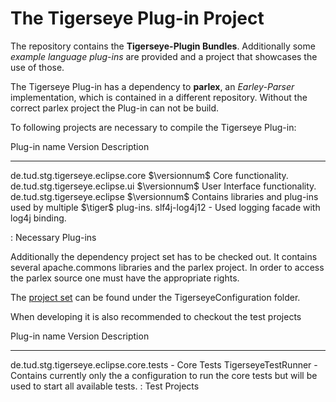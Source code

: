 # The Tigerseye Plug-in Project

The repository contains the **Tigerseye-Plugin Bundles**.
Additionally some *example language plug-ins* are provided
and a project that showcases the use of those.

The Tigerseye Plug-in has a dependency to **parlex**, an *Earley-Parser* 
implementation, which is contained in a different repository.
Without the correct parlex project the Plug-in can not be build.

To following projects are necessary to compile the Tigerseye Plug-in:

  Plug-in name                        Version         Description
  ----------------------------------- --------------- ---------------------------------------------------------------------
  de.tud.stg.tigerseye.eclipse.core   $\versionnum$   Core functionality.
  de.tud.stg.tigerseye.eclipse.ui     $\versionnum$   User Interface functionality.
  de.tud.stg.tigerseye.eclipse        $\versionnum$   Contains libraries and plug-ins used by multiple $\tiger$ plug-ins.
  slf4j-log4j12                       -               Used logging facade with log4j binding.

  : Necessary Plug-ins

Additionally the dependency project set has to be checked out. It contains several apache.commons libraries and the parlex project.
In order to access the parlex source one must have the appropriate rights.

The [project set](TigerseyeConfiguration/projectsets/NotGitDependencies.psf) can be found under the TigerseyeConfiguration folder. 

When developing it is also recommended to checkout the test projects

  Plug-in name                            Version         Description
  -----------------------------------     --------------- ---------------------------------------------------------------------
  de.tud.stg.tigerseye.eclipse.core.tests -               Core Tests
  TigerseyeTestRunner                     -               Contains currently only the a configuration to run the core tests but
							  will be used to start all available tests.
  : Test Projects

